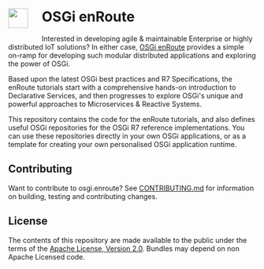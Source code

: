 <h1><img src="http://enroute.osgi.org/img/enroute-logo-64.png" witdh=40px style="float:left;margin: 0 1em 1em 0;width:40px">
OSGi enRoute</h1>

Interested in developing agile & maintainable Enterprise or highly distributed IoT solutions? In either case, [OSGi enRoute](http://enroute.osgi.org) provides a simple on-ramp for developing such modular distributed applications and exploring the power of OSGi.

Based upon the latest OSGi best practices and R7 Specifications, the enRoute tutorials start with a comprehensive hands-on introduction to Declarative Services, and then progresses to explore OSGi's unique and powerful approaches to Microservices & Reactive Systems.

This repository contains the code for the enRoute tutorials, and also defines useful OSGi repositories for the OSGi R7 reference implementations. You can use these repositories directly in your own OSGi applications, or as a template for creating your own personalised OSGi application runtime.

## Contributing

Want to contribute to osgi.enroute? See [CONTRIBUTING.md](CONTRIBUTING.md) for information on building, testing and contributing changes.

## License

The contents of this repository are made available to the public under the terms of the [Apache License, Version 2.0](https://www.apache.org/licenses/LICENSE-2.0).
Bundles may depend on non Apache Licensed code.
